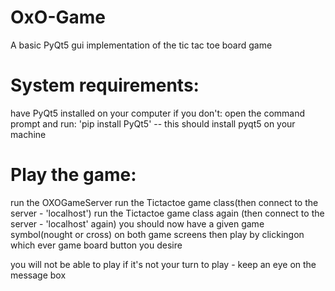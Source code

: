 # OxO-Game
A basic PyQt5 gui implementation of the tic tac toe board game

# System requirements:
  have PyQt5 installed on your computer
  if you don't: open the command prompt and run:
                'pip install PyQt5' -- this should install pyqt5 on your machine
                
# Play the game:
  run the OXOGameServer
  run the Tictactoe game class(then connect to the server - 'localhost')
  run the Tictactoe game class again (then connect to the server - 'localhost' again)
  you should now have a given game symbol(nought or cross) on both game screens
  then play by clickingon which ever game board button you desire
  
  you will not be able to play if it's not your turn to play - keep an eye on the message box
  
